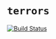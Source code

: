 `terrors`
=========

[![Build Status](https://travis-ci.org/monzo/terrors.svg)](https://travis-ci.org/monzo/terrors)
